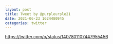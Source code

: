 ```yaml
--- 
layout: post 
title: Tweet by @purpleurple21 
date: 2021-06-23 1624480945 
categories: twitter 
--- 
```

https://twitter.com/o/status/1407801107447955456